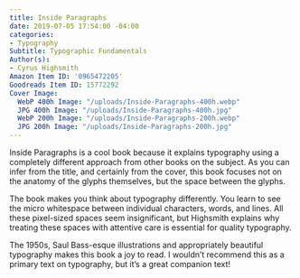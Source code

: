 ```yaml
---
title: Inside Paragraphs
date: 2019-07-05 17:54:00 -04:00
categories:
- Typography
Subtitle: Typographic Fundamentals
Author(s):
- Cyrus Highsmith
Amazon Item ID: '0965472205'
Goodreads Item ID: 15772292
Cover Image:
  WebP 400h Image: "/uploads/Inside-Paragraphs-400h.webp"
  JPG 400h Image: "/uploads/Inside-Paragraphs-400h.jpg"
  WebP 200h Image: "/uploads/Inside-Paragraphs-200h.webp"
  JPG 200h Image: "/uploads/Inside-Paragraphs-200h.jpg"
---
```


Inside Paragraphs is a cool book because it explains typography using a completely different approach from other books on the subject. As you can infer from the title, and certainly from the cover, this book focuses not on the anatomy of the glyphs themselves, but the space between the glyphs.

The book makes you think about typography differently. You learn to see the micro whitespace between individual characters, words, and lines. All these pixel-sized spaces seem insignificant, but Highsmith explains why treating these spaces with attentive care is essential for quality typography.

The 1950s, Saul Bass-esque illustrations and appropriately beautiful typography makes this book a joy to read. I wouldn’t recommend this as a primary text on typography, but it’s a great companion text!